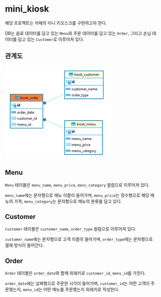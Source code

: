 # mini_kiosk

해당 프로젝트는 카페의 미니 키오스크를 구현하고자 한다.

DB는 음료 데이터를 담고 있는 ``Menu``와 주문 데이터를 담고 있는 ``Order``, 그리고 손님 데이터를 담고 있는 ``Customer``로 이루어져 있다.

## 관계도
![img](관계도.png)


## Menu

``Menu`` 테이블은 ``menu_name``, ``menu_price``, ``menu_category`` 컬럼으로 이루어져 있다.

``menu_name``에는 문자형으로 메뉴 이름이 들어가며, ``menu_price``는 정수형으로 해당 메뉴의 가격, ``menu_category``는 문자형으로 메뉴의 분류를 담고 있다.


## Customer

``Customer`` 테이블은 ``customer_name``, ``order_type`` 컬럼으로 이루어져 있다.

``customer_name``에는 문자형으로 고객 이름이 들어가며, ``order_type``에는 문자형으로 결제 방식이 들어간다.


## Order

``Order`` 테이블은 ``order_date``와 함께 외래키로 ``customer_id``, ``menu_id``를 가진다.

``order_date``에는 날짜형으로 주문한 시각이 들어가며, ``customer_id``는 어떤 고객이 주문했는지, ``menu_id``는 어떤 메뉴를 주문했는지 외래키로 작성한다.
